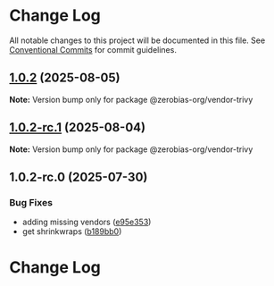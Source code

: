 # Change Log

All notable changes to this project will be documented in this file.
See [Conventional Commits](https://conventionalcommits.org) for commit guidelines.

## [1.0.2](https://github.com/zerobias-org/vendor/compare/@zerobias-org/vendor-trivy@1.0.2-rc.1...@zerobias-org/vendor-trivy@1.0.2) (2025-08-05)

**Note:** Version bump only for package @zerobias-org/vendor-trivy





## [1.0.2-rc.1](https://github.com/zerobias-org/vendor/compare/@zerobias-org/vendor-trivy@1.0.2-rc.0...@zerobias-org/vendor-trivy@1.0.2-rc.1) (2025-08-04)

**Note:** Version bump only for package @zerobias-org/vendor-trivy





## 1.0.2-rc.0 (2025-07-30)


### Bug Fixes

* adding missing vendors ([e95e353](https://github.com/zerobias-org/vendor/commit/e95e35309a1812973f4536f535eee460edc5414c))
* get shrinkwraps ([b189bb0](https://github.com/zerobias-org/vendor/commit/b189bb0cf53ad66427530ccc0eab7824527942d3))





# Change Log
